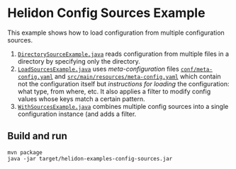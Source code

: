 # Helidon Config Sources Example

This example shows how to load configuration from multiple 
configuration sources.

1. [`DirectorySourceExample.java`](./src/main/java/io/helidon/config/examples/sources/DirectorySourceExample.java)
reads configuration from multiple files in a directory by specifying only the directory.
2. [`LoadSourcesExample.java`](./src/main/java/io/helidon/config/examples/sources/LoadSourcesExample.java)
uses _meta-configuration_ files [`conf/meta-config.yaml`](./conf/meta-config.yaml) 
and [`src/main/resources/meta-config.yaml`](./src/main/resources/meta-config.yaml)
which contain not the configuration itself but
_instructions for loading_ the configuration: what type, from where, etc. It also
applies a filter to modify config values whose keys match a certain pattern.
3. [`WithSourcesExample.java`](./src/main/java/io/helidon/config/examples/sources/WithSourcesExample.java)
combines multiple config sources into a single configuration instance (and adds a
filter.

## Build and run

```shell
mvn package
java -jar target/helidon-examples-config-sources.jar
```
